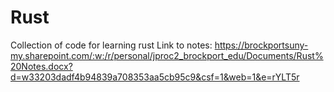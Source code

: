 # Rust
Collection of code for learning rust
Link to notes: https://brockportsuny-my.sharepoint.com/:w:/r/personal/jproc2_brockport_edu/Documents/Rust%20Notes.docx?d=w33203dadf4b94839a708353aa5cb95c9&csf=1&web=1&e=rYLT5r